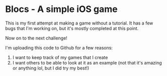 # Blocs - A simple iOS game

This is my first attempt at making a game without a tutorial. 
It has a few bugs that I'm working on, but it's mostly completed at this point.


Now on to the next challenge!


I'm uploading this code to Github for a few reasons:
    
1. I want to keep track of my games that I create
2. I want others to be able to look at it as an example (not that it's amazing or anything lol, but I did try my best!)